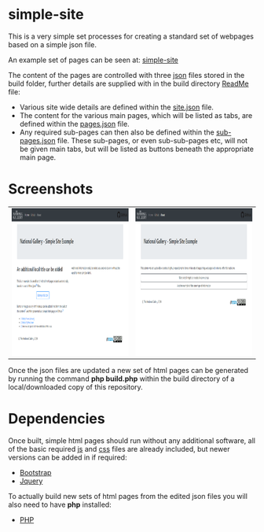 # simple-site

This is a very simple set processes for creating a standard set of webpages based on a simple json file.

An example set of pages can be seen at: [simple-site](https://jpadfield.github.io/simple-site/)

The content of the pages are controlled with three [json](https://en.wikipedia.org/wiki/JSON) files stored in the build folder, further details are supplied with in the build directory [ReadMe](./build/README.md) file:

* Various site wide details are defined within the [site.json](./build/site.json) file.
* The content for the various main pages, which will be listed as tabs, are defined within the [pages.json](./build/pages.json) file.
* Any required sub-pages can then also be defined within the [sub-pages.json](./build/sub-pages.json) file. These sub-pages, or even sub-sub-pages etc, will not be given main tabs, but will be listed as buttons beneath the appropriate main page.

# Screenshots 
<table><tr><td><img src="./docs/graphics/example screenshot 01.png" height="300" alt="Example Screenshot"></td><td><img src="./docs/graphics/example screenshot 02.png" height="300" alt="Example Screenshot"></td></tr></table>

Once the json files are updated a new set of html pages can be generated by running the command **php build.php** within the build directory of a local/downloaded copy of this repository.

# Dependencies

Once built, simple html pages should run without any additional software, all of the basic required [js](https://en.wikipedia.org/wiki/JavaScript) and [css](https://en.wikipedia.org/wiki/Cascading_Style_Sheets) files are already included, but newer versions can be added in if required:
* [Bootstrap](https://getbootstrap.com/)
* [Jquery](https://jquery.com/)

To actually build new sets of html pages from the edited json files you will also need to have **php** installed:
* [PHP](https://en.wikipedia.org/wiki/PHP)
